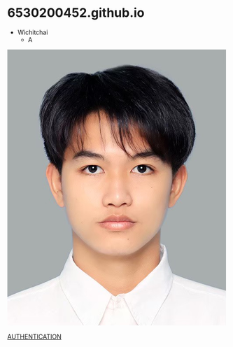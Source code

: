 # 6530200452.github.io
- Wichitchai
  - A


![Profile](Profile.jpg)

[AUTHENTICATION](authentication)



